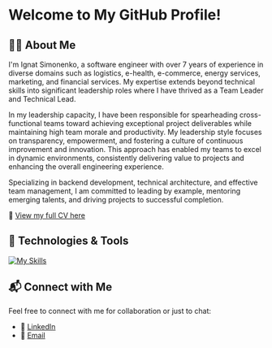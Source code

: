 # Welcome to My GitHub Profile!

## 🙋‍♂️ About Me

I'm Ignat Simonenko, a software engineer with over 7 years of experience in diverse domains such as logistics, e-health, e-commerce, energy services, marketing, and financial services. My expertise extends beyond technical skills into significant leadership roles where I have thrived as a Team Leader and Technical Lead.

In my leadership capacity, I have been responsible for spearheading cross-functional teams toward achieving exceptional project deliverables while maintaining high team morale and productivity. My leadership style focuses on transparency, empowerment, and fostering a culture of continuous improvement and innovation. This approach has enabled my teams to excel in dynamic environments, consistently delivering value to projects and enhancing the overall engineering experience.

Specializing in backend development, technical architecture, and effective team management, I am committed to leading by example, mentoring emerging talents, and driving projects to successful completion.

📄 [View my full CV here](cv/Ignat_Simonenko.pdf)

## 🔧 Technologies & Tools

[![My Skills](https://skillicons.dev/icons?i=java,kotlin,spring,aws,hibernate,docker,postgres,elasticsearch,redis,kafka,rabbitmq,maven,gradle)](cv/Ignat_Simonenko.pdf)

## 📬 Connect with Me

Feel free to connect with me for collaboration or just to chat:

- 📇 [LinkedIn](https://www.linkedin.com/in/simonenkoi)
- 📧 [Email](mailto:simonenkoignat@gmail.com)
